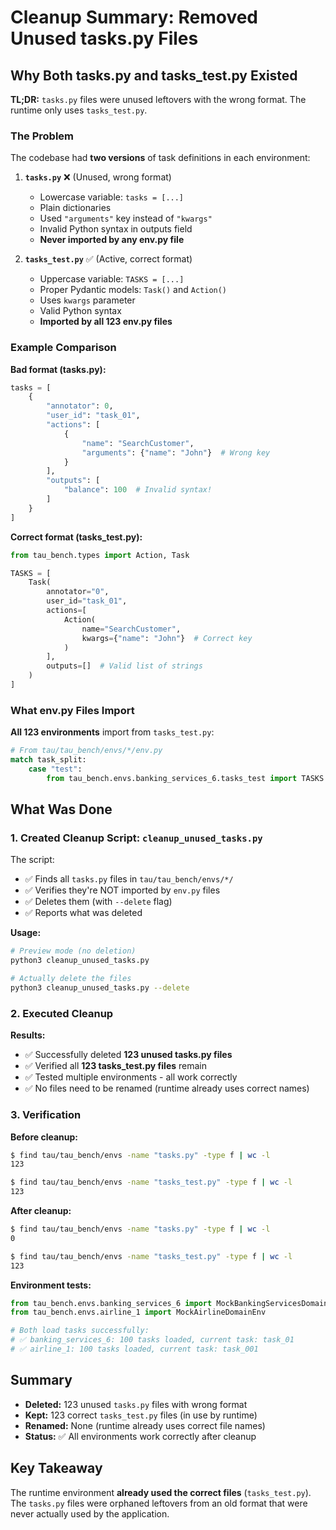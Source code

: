 # Cleanup Summary: Removed Unused tasks.py Files

## Why Both tasks.py and tasks_test.py Existed

**TL;DR:** `tasks.py` files were unused leftovers with the wrong format. The runtime only uses `tasks_test.py`.

### The Problem

The codebase had **two versions** of task definitions in each environment:

1. **`tasks.py`** ❌ (Unused, wrong format)
   - Lowercase variable: `tasks = [...]`
   - Plain dictionaries
   - Used `"arguments"` key instead of `"kwargs"`
   - Invalid Python syntax in outputs field
   - **Never imported by any env.py file**

2. **`tasks_test.py`** ✅ (Active, correct format)
   - Uppercase variable: `TASKS = [...]`
   - Proper Pydantic models: `Task()` and `Action()`
   - Uses `kwargs` parameter
   - Valid Python syntax
   - **Imported by all 123 env.py files**

### Example Comparison

**Bad format (tasks.py):**
```python
tasks = [
    {
        "annotator": 0,
        "user_id": "task_01",
        "actions": [
            {
                "name": "SearchCustomer",
                "arguments": {"name": "John"}  # Wrong key
            }
        ],
        "outputs": [
            "balance": 100  # Invalid syntax!
        ]
    }
]
```

**Correct format (tasks_test.py):**
```python
from tau_bench.types import Action, Task

TASKS = [
    Task(
        annotator="0",
        user_id="task_01",
        actions=[
            Action(
                name="SearchCustomer",
                kwargs={"name": "John"}  # Correct key
            )
        ],
        outputs=[]  # Valid list of strings
    )
]
```

### What env.py Files Import

**All 123 environments** import from `tasks_test.py`:
```python
# From tau/tau_bench/envs/*/env.py
match task_split:
    case "test":
        from tau_bench.envs.banking_services_6.tasks_test import TASKS as tasks
```

## What Was Done

### 1. Created Cleanup Script: `cleanup_unused_tasks.py`

The script:
- ✅ Finds all `tasks.py` files in `tau/tau_bench/envs/*/`
- ✅ Verifies they're NOT imported by `env.py` files
- ✅ Deletes them (with `--delete` flag)
- ✅ Reports what was deleted

**Usage:**
```bash
# Preview mode (no deletion)
python3 cleanup_unused_tasks.py

# Actually delete the files
python3 cleanup_unused_tasks.py --delete
```

### 2. Executed Cleanup

**Results:**
- ✅ Successfully deleted **123 unused tasks.py files**
- ✅ Verified all **123 tasks_test.py files** remain
- ✅ Tested multiple environments - all work correctly
- ✅ No files need to be renamed (runtime already uses correct names)

### 3. Verification

**Before cleanup:**
```bash
$ find tau/tau_bench/envs -name "tasks.py" -type f | wc -l
123

$ find tau/tau_bench/envs -name "tasks_test.py" -type f | wc -l
123
```

**After cleanup:**
```bash
$ find tau/tau_bench/envs -name "tasks.py" -type f | wc -l
0

$ find tau/tau_bench/envs -name "tasks_test.py" -type f | wc -l
123
```

**Environment tests:**
```python
from tau_bench.envs.banking_services_6 import MockBankingServicesDomainEnv
from tau_bench.envs.airline_1 import MockAirlineDomainEnv

# Both load tasks successfully:
# ✅ banking_services_6: 100 tasks loaded, current task: task_01
# ✅ airline_1: 100 tasks loaded, current task: task_001
```

## Summary

- **Deleted:** 123 unused `tasks.py` files with wrong format
- **Kept:** 123 correct `tasks_test.py` files (in use by runtime)
- **Renamed:** None (runtime already uses correct file names)
- **Status:** ✅ All environments work correctly after cleanup

## Key Takeaway

The runtime environment **already used the correct files** (`tasks_test.py`). The `tasks.py` files were orphaned leftovers from an old format that were never actually used by the application.

